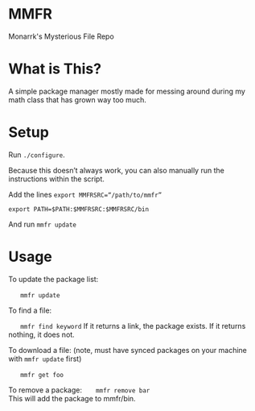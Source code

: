 # MMFR
Monarrk's Mysterious File Repo

# What is This?
A simple package manager mostly made for messing around during my math class that has grown way too much.

# Setup
Run `./configure`.

Because this doesn’t always work, you can also manually run the instructions within the script.

Add the lines `export MMFRSRC=“/path/to/mmfr”`

`export PATH=$PATH:$MMFRSRC:$MMFRSRC/bin`

And run `mmfr update`

# Usage
To update the package list:

&nbsp;&nbsp;&nbsp;&nbsp;&nbsp;&nbsp;`mmfr update`

To find a file:

&nbsp;&nbsp;&nbsp;&nbsp;&nbsp;&nbsp;`mmfr find keyword`
If it returns a link, the package exists. If it returns nothing, it does not.

To download a file:
(note, must have synced packages on your machine with `mmfr update` first)

&nbsp;&nbsp;&nbsp;&nbsp;&nbsp;&nbsp;`mmfr get foo`

To remove a package:
&nbsp;&nbsp;&nbsp;&nbsp;&nbsp;&nbsp;`mmfr remove bar`	
This will add the package to mmfr/bin.
